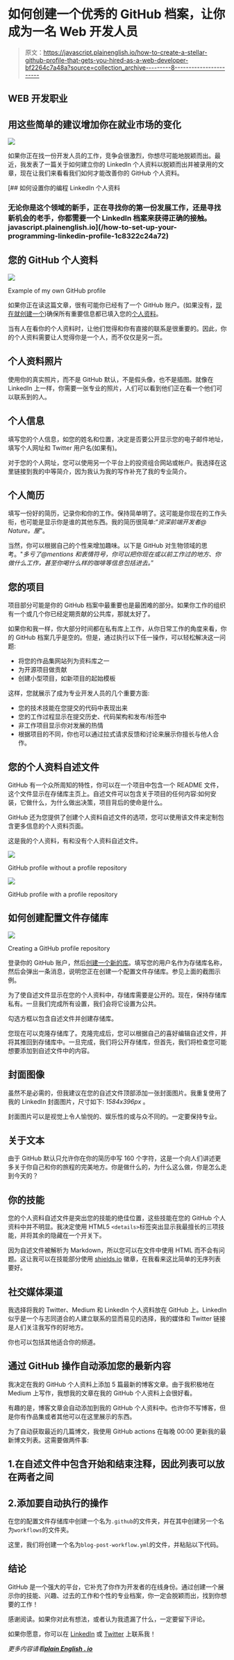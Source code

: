 # 如何创建一个优秀的 GitHub 档案，让你成为一名 Web 开发人员

> 原文：<https://javascript.plainenglish.io/how-to-create-a-stellar-github-profile-that-gets-you-hired-as-a-web-developer-bf2264c7a48a?source=collection_archive---------8----------------------->

## WEB 开发职业

## 用这些简单的建议增加你在就业市场的变化

![](img/35fe13c501b9b31b68c1dc732cfe5af3.png)

如果你正在找一份开发人员的工作，竞争会很激烈，你想尽可能地脱颖而出。最近，我发表了一篇关于如何建立你的 LinkedIn 个人资料以脱颖而出并被录用的文章，现在让我们来看看我们如何才能改善你的 GitHub 个人资料。

[](/how-to-set-up-your-programming-linkedin-profile-1c8322c24a72) [## 如何设置你的编程 LinkedIn 个人资料

### 无论你是这个领域的新手，正在寻找你的第一份发展工作，还是寻找新机会的老手，你都需要一个 LinkedIn 档案来获得正确的接触。javascript.plainenglish.io](/how-to-set-up-your-programming-linkedin-profile-1c8322c24a72) 

## 您的 GitHub 个人资料

![](img/db1c14893e7063a4e91722263ee18c0c.png)

Example of my own GitHub profile

如果你正在读这篇文章，很有可能你已经有了一个 GitHub 账户。(如果没有，[现在就创建一个](https://github.com/join))确保所有重要信息都已填入您的[个人资料](https://github.com/settings/profile)。

当有人在看你的个人资料时，让他们觉得和你有直接的联系是很重要的。因此，你的个人资料需要让人觉得你是一个人，而不仅仅是另一页。

## 个人资料照片

使用你的真实照片，而不是 GitHub 默认，不是假头像，也不是插图。就像在 LinkedIn 上一样，你需要一张专业的照片，人们可以看到他们正在看一个他们可以联系到的人。

## 个人信息

填写您的个人信息，如您的姓名和位置，决定是否要公开显示您的电子邮件地址，填写个人网址和 Twitter 用户名(如果有)。

对于您的个人网址，您可以使用另一个平台上的投资组合网站或帐户。我选择在这里链接到我的中等简介，因为我认为我的写作补充了我的专业简介。

## 个人简历

填写一份好的简历，记录你和你的工作。保持简单明了。这可能是你现在的工作头衔，也可能是显示你是谁的其他东西。我的简历很简单:“*资深前端开发者@ Nature。屋*”。

当然，你可以根据自己的个性来增加趣味。以下是 GitHub 对生物领域的思考。"*多亏了@mentions 和表情符号，你可以把你现在或以前工作过的地方、你做什么工作，甚至你喝什么样的咖啡等信息包括进去。*”

## 您的项目

项目部分可能是你的 GitHub 档案中最重要也是最困难的部分。如果你工作的组织有一个或几个你已经定期贡献的公共库，那就太好了。

如果你和我一样，你大部分时间都在私有库上工作，从你日常工作的角度来看，你的 GitHub 档案几乎是空的。但是，通过执行以下任一操作，可以轻松解决这一问题:

*   将您的作品集网站列为资料库之一
*   为开源项目做贡献
*   创建小型项目，如新项目的起始模板

这样，您就展示了成为专业开发人员的几个重要方面:

*   您的技术技能在您提交的代码中表现出来
*   您的工作过程显示在提交历史、代码架构和发布/标签中
*   非工作项目显示你对发展的热情
*   根据项目的不同，你也可以通过拉式请求反馈和讨论来展示你擅长与他人合作。

## 您的个人资料自述文件

GitHub 有一个众所周知的特性，你可以在一个项目中包含一个 README 文件，这个文件显示在存储库主页上。自述文件可以包含关于项目的任何内容:如何安装，它做什么，为什么做出决策，项目背后的使命是什么。

GitHub 还为您提供了创建个人资料自述文件的选项，您可以使用该文件来定制包含更多信息的个人资料页面。

这是我的个人资料，有和没有个人资料自述文件。

![](img/db1c14893e7063a4e91722263ee18c0c.png)

GitHub profile without a profile repository

![](img/366dc3219f643ca12b4798834f44b346.png)

GitHub profile with a profile repository

## 如何创建配置文件存储库

![](img/18040db5ecdc84d4d03f1906980de906.png)

Creating a GitHub profile repository

登录你的 GitHub 账户，然后[创建一个新的库](https://github.com/new)。填写您的用户名作为存储库名称，然后会弹出一条消息，说明您正在创建一个配置文件存储库。参见上面的截图示例。

为了使自述文件显示在您的个人资料中，存储库需要是公开的。现在，保持存储库私有。一旦我们完成所有设置，我们会将它设置为公共。

勾选方框以包含自述文件并创建存储库。

您现在可以克隆存储库了。克隆完成后，您可以根据自己的喜好编辑自述文件，并将其推回到存储库中。一旦完成，我们将公开存储库，但首先，我们将检查您可能想要添加到自述文件中的内容。

## 封面图像

虽然不是必需的，但我建议在您的自述文件顶部添加一张封面图片。我重复使用了我的 LinkedIn 封面图片，尺寸如下: *1584x396px* 。

封面图片可以是视觉上令人愉悦的、娱乐性的或与众不同的。一定要保持专业。

## 关于文本

由于 GitHub 默认只允许你在你的简历中写 160 个字符，这是一个向人们讲述更多关于你自己和你的旅程的完美地方。你是做什么的，为什么这么做，你是怎么走到今天的？

## 你的技能

您的个人资料自述文件是突出您的技能的绝佳位置，这些技能在您的 GitHub 个人资料中并不明显。我决定使用 HTML5 `<details>`标签突出显示我最擅长的三项技能，并将其余的隐藏在一个开关下。

因为自述文件被解析为 Markdown，所以您可以在文件中使用 HTML 而不会有问题。这让我可以在技能部分使用 [shields.io](https://shields.io/) 徽章，在我看来这比简单的无序列表要好。

## 社交媒体渠道

我选择将我的 Twitter、Medium 和 LinkedIn 个人资料放在 GitHub 上。LinkedIn 似乎是一个与志同道合的人建立联系的显而易见的选择，我的媒体和 Twitter 链接是人们关注我写作的好地方。

你也可以包括其他适合你的频道。

## 通过 GitHub 操作自动添加您的最新内容

我决定在我的 GitHub 个人资料上添加 5 篇最新的博客文章。由于我积极地在 Medium 上写作，我想我的文章在我的 GitHub 个人资料上会很好看。

有趣的是，博客文章会自动添加到我的 GitHub 个人资料中。也许你不写博客，但是你有作品集或者其他可以在这里展示的东西。

为了自动获取最近的几篇博文，我使用 GitHub actions 在每晚 00:00 更新我的最新博文列表。这需要做两件事:

## 1.在自述文件中包含开始和结束注释，因此列表可以放在两者之间

## 2.添加要自动执行的操作

在您的配置文件存储库中创建一个名为`.github`的文件夹，并在其中创建另一个名为`workflows`的文件夹。

这里，我们将创建一个名为`blog-post-workflow.yml`的文件，并粘贴以下代码。

## 结论

GitHub 是一个强大的平台，它补充了你作为开发者的在线身份。通过创建一个展示你的技能、兴趣、过去的工作和个性的专业档案，你一定会脱颖而出，找到你想要的工作！

感谢阅读。如果你对此有想法，或者认为我遗漏了什么，一定要留下评论。

如果你愿意，你可以在 [LinkedIn](https://www.linkedin.com/in/wesley-robert-smits/) 或 [Twitter](https://twitter.com/iamwesleysmits) 上联系我！

*更多内容请看*[***plain English . io***](http://plainenglish.io/)